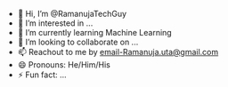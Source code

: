 - 👋 Hi, I’m @RamanujaTechGuy
- 👀 I’m interested in ...
- 🌱 I’m currently learning Machine Learning
- 💞️ I’m looking to collaborate on ...
- 📫 Reachout to me by email-Ramanuja.uta@gmail.com
- 😄 Pronouns: He/Him/His
- ⚡ Fun fact: ...

<!---
RamanujaTechGuy/RamanujaTechGuy is a ✨ special ✨ repository because its `README.md` (this file) appears on your GitHub profile.
You can click the Preview link to take a look at your changes.
--->
